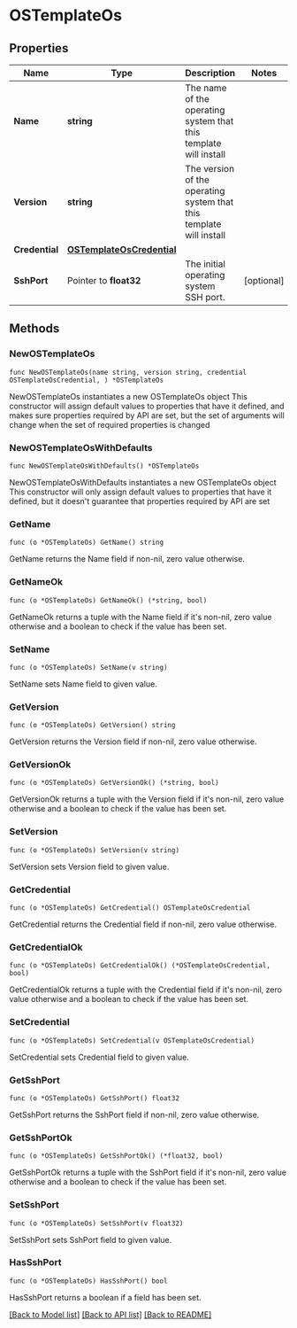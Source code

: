 # OSTemplateOs

## Properties

Name | Type | Description | Notes
------------ | ------------- | ------------- | -------------
**Name** | **string** | The name of the operating system that this template will install | 
**Version** | **string** | The version of the operating system that this template will install | 
**Credential** | [**OSTemplateOsCredential**](OSTemplateOsCredential.md) |  | 
**SshPort** | Pointer to **float32** | The initial operating system SSH port. | [optional] 

## Methods

### NewOSTemplateOs

`func NewOSTemplateOs(name string, version string, credential OSTemplateOsCredential, ) *OSTemplateOs`

NewOSTemplateOs instantiates a new OSTemplateOs object
This constructor will assign default values to properties that have it defined,
and makes sure properties required by API are set, but the set of arguments
will change when the set of required properties is changed

### NewOSTemplateOsWithDefaults

`func NewOSTemplateOsWithDefaults() *OSTemplateOs`

NewOSTemplateOsWithDefaults instantiates a new OSTemplateOs object
This constructor will only assign default values to properties that have it defined,
but it doesn't guarantee that properties required by API are set

### GetName

`func (o *OSTemplateOs) GetName() string`

GetName returns the Name field if non-nil, zero value otherwise.

### GetNameOk

`func (o *OSTemplateOs) GetNameOk() (*string, bool)`

GetNameOk returns a tuple with the Name field if it's non-nil, zero value otherwise
and a boolean to check if the value has been set.

### SetName

`func (o *OSTemplateOs) SetName(v string)`

SetName sets Name field to given value.


### GetVersion

`func (o *OSTemplateOs) GetVersion() string`

GetVersion returns the Version field if non-nil, zero value otherwise.

### GetVersionOk

`func (o *OSTemplateOs) GetVersionOk() (*string, bool)`

GetVersionOk returns a tuple with the Version field if it's non-nil, zero value otherwise
and a boolean to check if the value has been set.

### SetVersion

`func (o *OSTemplateOs) SetVersion(v string)`

SetVersion sets Version field to given value.


### GetCredential

`func (o *OSTemplateOs) GetCredential() OSTemplateOsCredential`

GetCredential returns the Credential field if non-nil, zero value otherwise.

### GetCredentialOk

`func (o *OSTemplateOs) GetCredentialOk() (*OSTemplateOsCredential, bool)`

GetCredentialOk returns a tuple with the Credential field if it's non-nil, zero value otherwise
and a boolean to check if the value has been set.

### SetCredential

`func (o *OSTemplateOs) SetCredential(v OSTemplateOsCredential)`

SetCredential sets Credential field to given value.


### GetSshPort

`func (o *OSTemplateOs) GetSshPort() float32`

GetSshPort returns the SshPort field if non-nil, zero value otherwise.

### GetSshPortOk

`func (o *OSTemplateOs) GetSshPortOk() (*float32, bool)`

GetSshPortOk returns a tuple with the SshPort field if it's non-nil, zero value otherwise
and a boolean to check if the value has been set.

### SetSshPort

`func (o *OSTemplateOs) SetSshPort(v float32)`

SetSshPort sets SshPort field to given value.

### HasSshPort

`func (o *OSTemplateOs) HasSshPort() bool`

HasSshPort returns a boolean if a field has been set.


[[Back to Model list]](../README.md#documentation-for-models) [[Back to API list]](../README.md#documentation-for-api-endpoints) [[Back to README]](../README.md)


